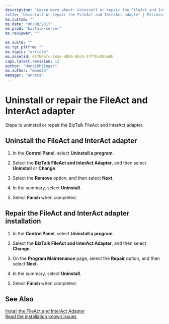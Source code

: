 ```yaml
---
description: "Learn more about: Uninstall or repair the FileAct and InterAct adapter"
title: "Uninstall or repair the FileAct and InterAct adapter | Microsoft Docs"
ms.custom: ""
ms.date: "06/08/2017"
ms.prod: "biztalk-server"
ms.reviewer: ""

ms.suite: ""
ms.tgt_pltfrm: ""
ms.topic: "article"
ms.assetid: 657b6afc-1e5e-40bb-86c5-17ffbc95be8b
caps.latest.revision: 12
author: "MandiOhlinger"
ms.author: "mandia"
manager: "anneta"
---
```

# Uninstall or repair the FileAct and InterAct adapter
Steps to uninstall or repair the BizTalk FileAct and InterAct adapter.  
  
## Uninstall the FileAct and InterAct adapter  
  
1.  In the **Control Panel**, select **Uninstall a program**.  
  
2.  Select the **BizTalk FileAct and InterAct Adapter**, and then select **Uninstall** or **Change**.  
  
3.  Select the **Remove** option, and then select **Next**.  
  
4.  In the summary, select **Uninstall**.  
  
5.  Select **Finish** when completed.

## Repair the FileAct and InterAct adapter installation  
  
1.  In the **Control Panel**, select **Uninstall a program**.  
  
2.  Select the **BizTalk FileAct and InterAct Adapter**, and then select **Change**.  
3.  On the **Program Maintenance** page, select the **Repair** option, and then select **Next**.  
  
4.  In the summary, select **Uninstall**.  
  
5.  Select **Finish** when completed.
  
## See Also  
[Install the FileAct and InterAct Adapter](../../adapters-and-accelerators/fileact-interact/install-the-fileact-and-interact-adapter.md)   
 [Read the installation known issues](../../adapters-and-accelerators/fileact-interact/read-the-installation-known-issues.md)
